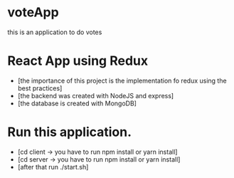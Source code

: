 # voteApp
this is an application to do votes


# React App using Redux
  - [the importance of this project is the implementation fo redux using the best practices]
  - [the backend was created with NodeJS and express]
  - [the database is created with MongoDB]
  
# Run this application.
- [cd client -> you have to run npm install or yarn install]
- [cd server -> you have to run npm install or yarn install]
- [after that run ./start.sh]
